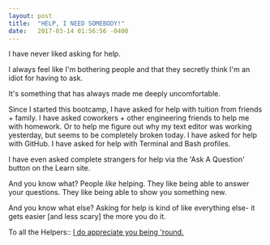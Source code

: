 ```yaml
---
layout: post
title:  "HELP, I NEED SOMEBODY!"
date:   2017-03-14 01:56:56 -0400
---
```


I have never liked asking for help. 

I always feel like I'm bothering people and that they secretly think I'm an idiot for having to ask. 

It's something that has always made me deeply uncomfortable. 

Since I started this bootcamp, I have asked for help with tuition from friends + family. I have asked coworkers + other engineering friends to help me with homework. Or to help me figure out why my text editor was working yesterday, but seems to be completely broken today. I have asked for help with GitHub. I have asked for help with Terminal and Bash profiles. 

I have even asked complete strangers for help via the 'Ask A Question' button on the Learn site.

And you know what? People *like* helping. They like being able to answer your questions. They like being able to show you something new. 

And you know what else? Asking for help is kind of like everything else- it gets easier [and less scary] the more you do it. 

To all the Helpers:: [I do appreciate you being 'round.](https://www.youtube.com/watch?v=1PWk3i9WT-8) 



